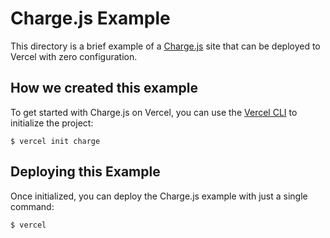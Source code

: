 # Charge.js Example

This directory is a brief example of a [Charge.js](https://charge.js.org) site that can be deployed to Vercel with zero configuration.

## How we created this example

To get started with Charge.js on Vercel, you can use the [Vercel CLI](https://vercel.com/download) to initialize the project:

```shell
$ vercel init charge
```

## Deploying this Example

Once initialized, you can deploy the Charge.js example with just a single command:

```shell
$ vercel
```
